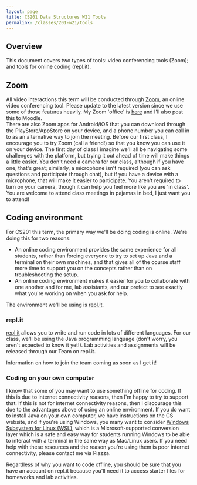 ```yaml
---
layout: page
title: CS201 Data Structures W21 Tools
permalink: /classes/201-w21/tools
---
```


## Overview
This document covers two types of tools: video conferencing tools (Zoom); and tools for online coding (repl.it).

## Zoom
All video interactions this term will be conducted through [Zoom](https://zoom.us/), an online video conferencing tool. 
Please update to the latest version since we use some of those features heavily.
My Zoom 'office' is [here](https://carleton.zoom.us/j/8031211072?pwd=WVI1ZFZON2luV1FMT0R5NjVhZHQ0Zz09) and I'll also post this to Moodle.  
There are also Zoom apps for Android/iOS that you can download through the PlayStore/AppStore on your device, and a phone number you can call in to as an alternative way to join the meeting. 
Before our first class, I encourage you to try Zoom (call a friend!) so that you know you can use it on your device. 
The first day of class I imagine we'll all be navigating some challenges with the platform, but trying it out ahead of time will make things a little easier. 
You don't need a camera for our class, although if you have one, that's great; similarly, a microphone isn't required (you can ask questions and participate through chat), but if you have a device with a microphone, that will make it easier to participate.
You aren't required to turn on your camera, though it can help you feel more like you are 'in class'.
You are welcome to attend class meetings in pajamas in bed, I just want you to attend!

## Coding environment
For CS201 this term, the primary way we'll be doing coding is online. We're doing this for two reasons:

* An online coding environment provides the same experience for all students, rather than forcing everyone to try to set up Java and a terminal on their own machines, and that gives all of the course staff more time to support you on the concepts rather than on troubleshooting the setup.
* An online coding environment makes it easier for you to collaborate with one another and for me, lab assistants, and our prefect to see exactly what you're working on when you ask for help.

The environment we'll be using is [repl.it](https://repl.it/).

### repl.it
[repl.it](https://repl.it/) allows you to write and run code in lots of different languages. 
For our class, we'll be using the Java programming language (don't worry, you aren't expected to know it yet!). 
Lab activities and assignments will be released through our Team on repl.it. 

Information on how to join the team coming as soon as I get it!

### Coding on your own computer
I know that some of you may want to use something offline for coding. 
If this is due to internet connectivity reasons, then I'm happy to try to support that. 
If this is not for internet connectivity reasons, then I discourage this due to the advantages above of using an online environment. 
If you do want to install Java on your own computer, we have instructions on the CS website, and if you're using Windows, you many want to consider [Windows Subsystem for Linux (WSL)](https://docs.microsoft.com/en-us/windows/wsl/install-win10), which is a Microsoft-supported conversion layer which is a safe and easy way for students running Windows to be able to interact with a terminal in the same way as Mac/Linux users. 
If you need help with these resources and the reason you're using them is poor internet connectivity, please contact me via Piazza.

Regardless of why you want to code offline, you should be sure that you have an account on repl.it because you'll need it to access starter files for homeworks and lab activities.